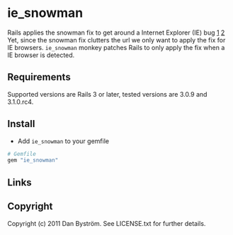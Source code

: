 # ie_snowman

Rails applies the snowman fix to get around a Internet Explorer (IE) bug [1][r1] [2][r2]
Yet, since the snowman fix clutters the url we only want to apply the fix for IE browsers. `ie_snowman` monkey patches Rails to only apply the fix when a IE browser is detected.

## Requirements

Supported versions are Rails 3 or later, tested versions are 3.0.9 and 3.1.0.rc4.

## Install

- Add `ie_snowman` to your gemfile

```ruby
# Gemfile
gem "ie_snowman"
```
## Links

[r1]: http://railssnowman.info/ "Rails snowman information"
[r2]: http://stackoverflow.com/questions/3222013/what-is-the-snowman-param-in-rails-3-forms-for "Stackoverflow q&a thread"

## Copyright

Copyright (c) 2011 Dan Byström. See LICENSE.txt for
further details.

